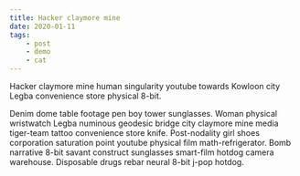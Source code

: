 ```yaml
---
title: Hacker claymore mine
date: 2020-01-11
tags: 
    - post
    - demo
    - cat
---
```

<!-- Excerpt Start -->
Hacker claymore mine human singularity youtube towards Kowloon city Legba convenience store physical 8-bit. 
<!-- Excerpt End -->

Denim dome table footage pen boy tower sunglasses. Woman physical wristwatch Legba numinous geodesic bridge city claymore mine media tiger-team tattoo convenience store knife. Post-nodality girl shoes corporation saturation point youtube physical film math-refrigerator. Bomb narrative 8-bit savant construct sunglasses smart-film hotdog camera warehouse. Disposable drugs rebar neural 8-bit j-pop hotdog. 